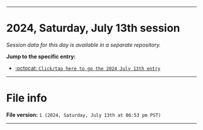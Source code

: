 
***

# 2024, Saturday, July 13th session

_Session data for this day is available in a separate repository._

**Jump to the specific entry:**

- [:octocat: `Click/tap here to go the 2024 July 13th entry`](https://github.com/seanpm2001/SeansLifeArchive_Images_TinyTower_Y2024/tree/SeansLifeArchive_Images_TinyTower_Y2024_Main-dev/2024/07_July/13/)

***

# File info

**File version:** `1 (2024, Saturday, July 13th at 06:53 pm PST)`

***
